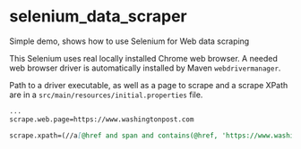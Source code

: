 # selenium_data_scraper
Simple demo, shows how to use Selenium for Web data scraping

This Selenium uses real locally installed Chrome web browser.
A needed web browser driver is automatically installed by Maven `webdrivermanager`.

Path to a driver executable, as well as a page to scrape and a scrape XPath are in a `src/main/resources/initial.properties` file.  
```README.md
...
scrape.web.page=https://www.washingtonpost.com

scrape.xpath=(//a[@href and span and contains(@href, 'https://www.washingtonpost.com')])[position() >= 1 and position() <= 10]

```